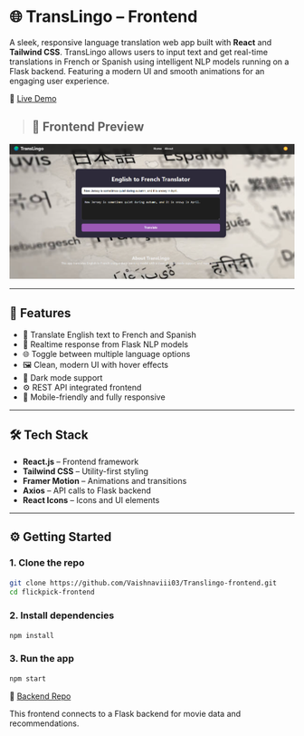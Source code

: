 # 🌐 TransLingo – Frontend

A sleek, responsive language translation web app built with **React** and **Tailwind CSS**. TransLingo allows users to input text and get real-time translations in French or Spanish using intelligent NLP models running on a Flask backend. Featuring a modern UI and smooth animations for an engaging user experience.

🔗 [Live Demo](https://your-translingo-deployment-link.com)

> ## 📸 Frontend Preview

![TransLingo Frontend](./src/assets/preview.png)

---

## 🚀 Features

- 📝 Translate English text to French and Spanish
- 🔄 Realtime response from Flask NLP models
- 🌐 Toggle between multiple language options
- 🖼️ Clean, modern UI with hover effects
- 🌙 Dark mode support
- ⚙️ REST API integrated frontend
- 📱 Mobile-friendly and fully responsive

---

## 🛠️ Tech Stack

- **React.js** – Frontend framework
- **Tailwind CSS** – Utility-first styling
- **Framer Motion** – Animations and transitions
- **Axios** – API calls to Flask backend
- **React Icons** – Icons and UI elements

---

## ⚙️ Getting Started

### 1. Clone the repo

```bash
git clone https://github.com/Vaishnaviii03/Translingo-frontend.git
cd flickpick-frontend
```
### 2. Install dependencies


```bash
npm install
```
### 3. Run the app

```bash
npm start
```

🔗 [Backend Repo](https://github.com/Vaishnaviii03/Translingo-backend)

This frontend connects to a Flask backend for movie data and recommendations.

